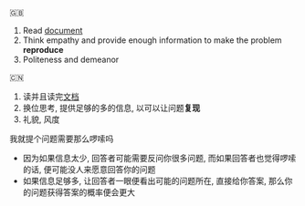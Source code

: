 🇬🇧

1. Read [document](https://txthinking.github.io/brook/)
2. Think empathy and provide enough information to make the problem **reproduce**
3. Politeness and demeanor

🇨🇳

1. 读并且读完[文档](https://txthinking.github.io/brook/)
2. 换位思考, 提供足够的多的信息, 以可以让问题**复现**
3. 礼貌, 风度


我就提个问题需要那么啰嗦吗

- 因为如果信息太少, 回答者可能需要反问你很多问题, 而如果回答者也觉得啰嗦的话, 便可能没人来愿意回答你的问题
- 如果信息足够多, 让回答者一眼便看出可能的问题所在, 直接给你答案, 那么你的问题获得答案的概率便会更大
